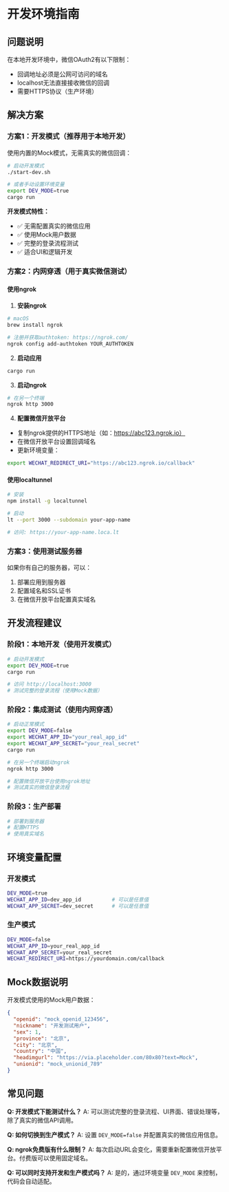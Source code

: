 # 开发环境指南

## 问题说明

在本地开发环境中，微信OAuth2有以下限制：
- 回调地址必须是公网可访问的域名
- localhost无法直接接收微信的回调
- 需要HTTPS协议（生产环境）

## 解决方案

### 方案1：开发模式（推荐用于本地开发）

使用内置的Mock模式，无需真实的微信回调：

```bash
# 启动开发模式
./start-dev.sh

# 或者手动设置环境变量
export DEV_MODE=true
cargo run
```

**开发模式特性：**
- ✅ 无需配置真实的微信应用
- ✅ 使用Mock用户数据
- ✅ 完整的登录流程测试
- ✅ 适合UI和逻辑开发

### 方案2：内网穿透（用于真实微信测试）

#### 使用ngrok

1. **安装ngrok**
```bash
# macOS
brew install ngrok

# 注册并获取authtoken: https://ngrok.com/
ngrok config add-authtoken YOUR_AUTHTOKEN
```

2. **启动应用**
```bash
cargo run
```

3. **启动ngrok**
```bash
# 在另一个终端
ngrok http 3000
```

4. **配置微信开放平台**
- 复制ngrok提供的HTTPS地址（如：https://abc123.ngrok.io）
- 在微信开放平台设置回调域名
- 更新环境变量：
```bash
export WECHAT_REDIRECT_URI="https://abc123.ngrok.io/callback"
```

#### 使用localtunnel

```bash
# 安装
npm install -g localtunnel

# 启动
lt --port 3000 --subdomain your-app-name

# 访问: https://your-app-name.loca.lt
```

### 方案3：使用测试服务器

如果你有自己的服务器，可以：

1. 部署应用到服务器
2. 配置域名和SSL证书
3. 在微信开放平台配置真实域名

## 开发流程建议

### 阶段1：本地开发（使用开发模式）
```bash
# 启动开发模式
export DEV_MODE=true
cargo run

# 访问 http://localhost:3000
# 测试完整的登录流程（使用Mock数据）
```

### 阶段2：集成测试（使用内网穿透）
```bash
# 启动正常模式
export DEV_MODE=false
export WECHAT_APP_ID="your_real_app_id"
export WECHAT_APP_SECRET="your_real_secret"
cargo run

# 在另一个终端启动ngrok
ngrok http 3000

# 配置微信开放平台使用ngrok地址
# 测试真实的微信登录流程
```

### 阶段3：生产部署
```bash
# 部署到服务器
# 配置HTTPS
# 使用真实域名
```

## 环境变量配置

### 开发模式
```bash
DEV_MODE=true
WECHAT_APP_ID=dev_app_id          # 可以是任意值
WECHAT_APP_SECRET=dev_secret      # 可以是任意值
```

### 生产模式
```bash
DEV_MODE=false
WECHAT_APP_ID=your_real_app_id
WECHAT_APP_SECRET=your_real_secret
WECHAT_REDIRECT_URI=https://yourdomain.com/callback
```

## Mock数据说明

开发模式使用的Mock用户数据：
```json
{
  "openid": "mock_openid_123456",
  "nickname": "开发测试用户",
  "sex": 1,
  "province": "北京",
  "city": "北京", 
  "country": "中国",
  "headimgurl": "https://via.placeholder.com/80x80?text=Mock",
  "unionid": "mock_unionid_789"
}
```

## 常见问题

**Q: 开发模式下能测试什么？**
A: 可以测试完整的登录流程、UI界面、错误处理等，除了真实的微信API调用。

**Q: 如何切换到生产模式？**
A: 设置 `DEV_MODE=false` 并配置真实的微信应用信息。

**Q: ngrok免费版有什么限制？**
A: 每次启动URL会变化，需要重新配置微信开放平台。付费版可以使用固定域名。

**Q: 可以同时支持开发和生产模式吗？**
A: 是的，通过环境变量 `DEV_MODE` 来控制，代码会自动适配。
